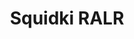 ---
slug: squidki-ralr
title: Squidki RALR
description: "Squidki RALR is an exciting online game. Play for free directly in your browser!"
icon: /images/new_mods/Sprunki RALR.png
url: https://wowtbc.net/sprunkin/ralr/index.html
previewImage: /images/new_mods/Sprunki RALR.png
type: new mods

# SEO配置
seo:
  title: "Squidki RALR - Play Free Online Game | Fun Browser Games"
  description: "Squidki RALR - Play this fun online game for free in your browser. No download required!"
  ogImage: "/images/new_mods/Sprunki RALR.png"
  keywords: "squidki-ralr, online game, browser game, free game, new mods game, play online"

videoUrls:
  - https://www.youtube.com/embed/example1
  - https://www.youtube.com/embed/example2

whyPlay:
  title: "Why Play Squidki RALR?"
  items:
    - "Immersive Gameplay: Squidki RALR offers an engaging and immersive gaming experience that will keep you entertained for hours"
    - "Challenging Levels: Test your skills with increasingly difficult challenges and obstacles"
    - "Beautiful Graphics: Enjoy stunning visuals and smooth animations that bring the game world to life"
    - "Regular Updates: New content and features are added regularly to keep the game fresh and exciting"
    - "Free to Play: Experience all the fun without spending a penny"
    - "Community Features: Connect with other players, share strategies, and compete for high scores"
    - "Cross-Platform: Play on any device with a web browser, no downloads required"

features:
  title: "Key Features of Squidki RALR"
  image: "/images/new_mods/Sprunki RALR.png"
  items:
    - "Intuitive Controls: Easy to learn controls make Squidki RALR accessible for players of all skill levels"
    - "Multiple Game Modes: Enjoy various gameplay options that provide different challenges and experiences"
    - "Character Customization: Personalize your gaming experience with unique characters and items"
    - "Achievement System: Complete special tasks to earn rewards and recognition"
    - "Leaderboards: Compete with players worldwide and see who can achieve the highest scores"

characteristics:
  title: "Game Characteristics"
  image: "/images/new_mods/Sprunki RALR.png"
  items:
    - "Genre: New mods game with elements of strategy and skill"
    - "Difficulty: Suitable for both casual gamers and those seeking a challenge"
    - "Play Time: Quick sessions or extended gameplay, depending on your preference"
    - "Art Style: Vibrant and engaging visuals that enhance the gaming experience"
    - "Sound Design: Immersive audio that complements the gameplay perfectly"

info: "Squidki RALR is an exciting online game that offers players a unique and engaging gaming experience. With its intuitive controls, stunning visuals, and challenging gameplay, Squidki RALR provides hours of entertainment for players of all ages and skill levels. Whether you're looking for a quick gaming session during a break or an extended play session, Squidki RALR delivers an immersive experience that will keep you coming back for more. The game features multiple levels of increasing difficulty, ensuring that players are constantly challenged as they progress. With regular updates adding new content and features, Squidki RALR remains fresh and exciting, providing endless entertainment options for its growing community of players."

howToPlayIntro: "Welcome to Squidki RALR! This guide will walk you through the basics and help you master the game. Whether you're a beginner or looking to improve your skills, these tips and instructions will enhance your gaming experience."

howToPlaySteps:
  - title: "Getting Started"
    description: "Begin your Squidki RALR adventure by familiarizing yourself with the controls. Use your keyboard or mouse to navigate through the game interface. The tutorial will guide you through the basic mechanics and help you understand the objectives."
  - title: "Understanding the Objectives"
    description: "In Squidki RALR, your main goal is to progress through levels by completing specific objectives. Each level presents unique challenges that require different strategies and approaches."
  - title: "Mastering the Controls"
    description: "Practice using the controls to improve your precision and reaction time. Squidki RALR requires quick reflexes and strategic thinking to overcome obstacles and defeat opponents."
  - title: "Utilizing Power-ups"
    description: "Collect power-ups throughout the game to enhance your abilities and overcome difficult challenges. Each power-up offers unique advantages that can be crucial for success."
  - title: "Developing Strategies"
    description: "As you progress in Squidki RALR, develop effective strategies for different scenarios. Analyze patterns, anticipate challenges, and adapt your approach to maximize your performance."

faq:
  title: "Frequently Asked Questions about Squidki RALR"
  items:
    - question: "Is Squidki RALR free to play?"
      answer: "Yes, Squidki RALR is completely free to play directly in your web browser. No downloads or purchases are required to enjoy the full game experience."
    - question: "Can I play Squidki RALR on mobile devices?"
      answer: "Yes, Squidki RALR is optimized for both desktop and mobile play. You can enjoy the game on any device with a web browser and internet connection."
    - question: "Are there any in-game purchases?"
      answer: "While Squidki RALR is free to play, there may be optional in-game purchases available for cosmetic items or additional features that don't affect core gameplay."
    - question: "How often is Squidki RALR updated?"
      answer: "The developers regularly update Squidki RALR with new content, features, and improvements based on player feedback and game performance."
    - question: "Can I play Squidki RALR offline?"
      answer: "Currently, Squidki RALR requires an internet connection to play as it's a browser-based online game."
    - question: "Is Squidki RALR suitable for children?"
      answer: "Yes, Squidki RALR is designed to be family-friendly and suitable for players of all ages."
    - question: "How do I report bugs or issues?"
      answer: "If you encounter any problems while playing Squidki RALR, you can report them through the game's support page or contact the developers directly through their website."
    - question: "Still Have Questions?"
      answer: "If you have additional questions about Squidki RALR that aren't covered in this FAQ, please visit our support center or contact our customer service team for assistance."
---